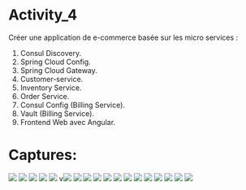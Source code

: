 # Activity_4

Créer une application de e-commerce basée sur les micro services :
 1. Consul Discovery.
 2. Spring Cloud Config.
 3. Spring Cloud Gateway.
 4. Customer-service.
 5. Inventory Service.
 6. Order Service.
 7. Consul Config (Billing Service).
 8. Vault (Billing Service).
 9. Frontend Web avec Angular.

# Captures:
<img src="images/a1.png" ></img>
<img src="images/a2.png" ></img>
<img src="images/a3png" ></img>
<img src="images/a4.png" ></img>
<img src="images/a5.png" ></img>
v<img src="images/a6.png" ></img>
<img src="images/a7.png" ></img>
<img src="images/a8.png" ></img>
<img src="images/a9.png" ></img>
<img src="images/a10.png" ></img>
<img src="images/a11.png" ></img>
<img src="images/a12.png" ></img>
<img src="images/a13.png" ></img>
<img src="images/a14.png" ></img>
<img src="images/a15.png" ></img>
<img src="images/a16.png" ></img>
<img src="images/a17.png" ></img>
<img src="images/a18.png" ></img>





